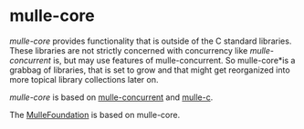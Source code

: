 # mulle-core

*mulle-core* provides functionality that is outside of the C standard libraries.
These libraries are not strictly concerned with concurrency like *mulle-concurrent* is,
but may use features of mulle-concurrent. So mulle-core*is a grabbag of libraries, that
is set to grow and that might get reorganized into more topical library 
collections later on.

*mulle-core* is based on [mulle-concurrent](//github.com/mulle-concurrent) and 
[mulle-c](//github.com/mulle-c). 

The [MulleFoundation](https://MulleFoundation.github.io) is based on mulle-core.
